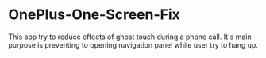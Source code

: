 OnePlus-One-Screen-Fix
======================

This app try to reduce effects of ghost touch during a phone call. It's main purpose is preventing to opening navigation panel while user try to hang up.

